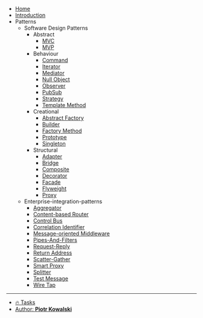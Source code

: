 <!-- markdownlint-disable MD041 -->

* [Home](README.md)
* [Introduction](chapters/@home.md)
* Patterns
    + Software Design Patterns
        - Abstract
            * [MVC](chapters/patterns/sdp/sdpa/mvc.md)
            * [MVP](chapters/patterns/sdp/sdpa/mvp.md)
        - Behaviour
            * [Command](chapters/patterns/sdp/sdpb/command.md)
            * [Iterator](chapters/patterns/sdp/sdpb/iterator.md)
            * [Mediator](chapters/patterns/sdp/sdpb/mediator.md)
            * [Null Object](chapters/patterns/sdp/sdpb/null-object.md)
            * [Observer](chapters/patterns/sdp/sdpb/observer.md)
            * [PubSub](chapters/patterns/sdp/sdpb/pubsub.md)
            * [Strategy](chapters/patterns/sdp/sdpb/strategy.md)
            * [Template Method](chapters/patterns/sdp/sdpb/template-method.md)
        - Creational
            * [Abstract Factory](chapters/patterns/sdp/sdpc/abstract-factory.md)
            * [Builder](chapters/patterns/sdp/sdpc/builder.md)
            * [Factory Method](chapters/patterns/sdp/sdpc/factory-method.md)
            * [Prototype](chapters/patterns/sdp/sdpc/prototype.md)
            * [Singleton](chapters/patterns/sdp/sdpc/singleton.md)
        - Structural
            * [Adapter](chapters/patterns/sdp/sdps/adapter.md)
            * [Bridge](chapters/patterns/sdp/sdps/bridge.md)
            * [Composite](chapters/patterns/sdp/sdps/composite.md)
            * [Decorator](chapters/patterns/sdp/sdps/decorator.md)
            * [Facade](chapters/patterns/sdp/sdps/facade.md)
            * [Flyweight](chapters/patterns/sdp/sdps/flyweight.md)
            * [Proxy](chapters/patterns/sdp/sdps/proxy.md)
    + Enterprise-integration-patterns
        - [Aggregator](chapters/patterns/eip/aggregator.md)
        - [Content-based Router](chapters/patterns/eip/content-based-router.md)
        - [Control Bus](chapters/patterns/eip/control-bus.md)
        - [Correlation Identifier](chapters/patterns/eip/correlation-identifier.md)
        - [Message-oriented Middleware](chapters/patterns/eip/message-oriented-middleware.md)
        - [Pipes-And-Filters](chapters/patterns/eip/pipes-and-filters.md)
        - [Request-Reply](chapters/patterns/eip/request-reply.md)
        - [Return Address](chapters/patterns/eip/return-address.md)
        - [Scatter-Gather](chapters/patterns/eip/scatter-gather.md)
        - [Smart Proxy](chapters/patterns/eip/smart-proxy.md)
        - [Splitter](chapters/patterns/eip/splitter.md)
        - [Test Message](chapters/patterns/eip/test-message.md)
        - [Wire Tap](chapters/patterns/eip/wire-tap.md)

---

* [🔥 Tasks](chapters/@tasks.md)
* [Author: **Piotr Kowalski**](AUTHOR.md)
